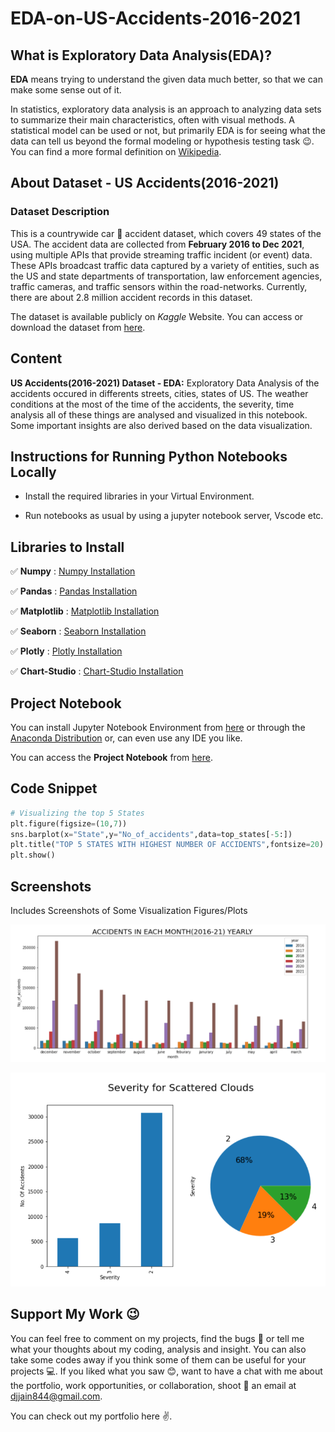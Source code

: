 # EDA-on-US-Accidents-2016-2021


## What is Exploratory Data Analysis(EDA)?
**EDA** means trying to understand the given data much better, so that we can make some sense out of it.

In statistics, exploratory data analysis is an approach to analyzing data sets to summarize their main characteristics, often with visual methods. A statistical model can be used or not, but primarily EDA is for seeing what the data can tell us beyond the formal modeling or hypothesis testing task :wink:.
You can find a more formal definition on [Wikipedia](https://en.wikipedia.org/wiki/Exploratory_data_analysis).


## About Dataset - US Accidents(2016-2021)

### Dataset Description
This is a countrywide car :car: accident dataset, which covers 49 states of the USA. The accident data are collected from **February 2016 to Dec 2021**, using multiple APIs that provide streaming traffic incident (or event) data. These APIs broadcast traffic data captured by a variety of entities, such as the US and state departments of transportation, law enforcement agencies, traffic cameras, and traffic sensors within the road-networks. Currently, there are about 2.8 million accident records in this dataset.

The dataset is available publicly on *Kaggle* Website. You can access or download the dataset from [here](https://www.kaggle.com/datasets/sobhanmoosavi/us-accidents?datasetId=199387&sortBy=voteCount).


## Content
**US Accidents(2016-2021) Dataset - EDA:**  Exploratory Data Analysis of the accidents occured in differents streets, cities, states of US. The weather conditions at the most of the time of the accidents, the severity, time analysis all of these things are analysed and visualized in this notebook. Some important insights are also derived based on the data visualization.


## Instructions for Running Python Notebooks Locally
 
 - Install the required libraries in your Virtual Environment.

 - Run notebooks as usual by using a jupyter notebook server, Vscode etc.


## Libraries to Install
    
:white_check_mark: **Numpy** : [Numpy Installation](https://numpy.org/install/)

:white_check_mark: **Pandas** : [Pandas Installation](https://pandas.pydata.org/docs/getting_started/index.html)

:white_check_mark: **Matplotlib** : [Matplotlib Installation](https://matplotlib.org/stable/users/getting_started/)

:white_check_mark: **Seaborn** : [Seaborn Installation](https://seaborn.pydata.org/installing.html)

:white_check_mark: **Plotly** : [Plotly Installation](https://plotly.com/python/getting-started/)

:white_check_mark: **Chart-Studio** : [Chart-Studio Installation](https://plotly.com/python/getting-started-with-chart-studio/)


## Project Notebook

You can install Jupyter Notebook Environment from [here](https://jupyter.org/install) or through the [Anaconda Distribution](https://www.anaconda.com/products/distribution) or, can even use any IDE you like.

You can access the **Project Notebook** from [here](https://github.com/Deeshu-Jain/US_ACCIDENTS_2016-2021_EDA/blob/main/EDA%20on%20US%20Accidents%20(2016%20-%202021).ipynb).


## Code Snippet

```python
# Visualizing the top 5 States
plt.figure(figsize=(10,7))
sns.barplot(x="State",y="No_of_accidents",data=top_states[-5:])
plt.title("TOP 5 STATES WITH HIGHEST NUMBER OF ACCIDENTS",fontsize=20)
plt.show()
```


## Screenshots
Includes Screenshots of Some Visualization Figures/Plots

![Demo1](assets/Demo1.png)


![Demo2](assets/Demo2.png)


## Support My Work :wink:
You can feel free to comment on my projects, find the bugs :mag_right: or tell me what your thoughts about my coding, analysis and insight. You can also take some codes away if you think some of them can be useful for your projects :computer:. 
If you liked what you saw :blush:, want to have a chat with me about the portfolio, work opportunities, or collaboration, shoot :gun: an email at djjain844@gmail.com.

You can check out my portfolio here :v:.
